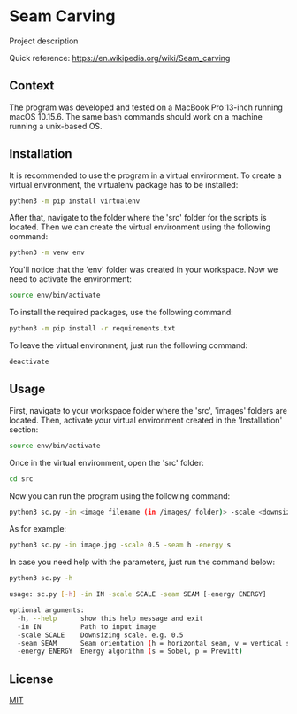 # Seam Carving

Project description

Quick reference: https://en.wikipedia.org/wiki/Seam_carving


## Context


The program was developed and tested on a MacBook Pro 13-inch running macOS 10.15.6. The same bash commands should work on a machine running a unix-based OS.


## Installation

It is recommended to use the program in a virtual environment. To create a virtual environment, the virtualenv package has to be installed:

```bash
python3 -m pip install virtualenv
```

After that, navigate to the folder where the 'src' folder for the scripts is located. Then we can create the virtual environment using the following command:

```bash
python3 -m venv env
```

You'll notice that the 'env' folder was created in your workspace. Now we need to activate the environment:

```bash
source env/bin/activate
```

To install the required packages, use the following command:

```bash
python3 -m pip install -r requirements.txt
```

To leave the virtual environment, just run the following command:

```bash
deactivate
```

## Usage

First, navigate to your workspace folder where the 'src', 'images' folders are located. Then, activate your virtual environment created in the 'Installation' section:

```bash
source env/bin/activate
```

Once in the virtual environment, open the 'src' folder:

```bash
cd src
```

Now you can run the program using the following command:
```bash
python3 sc.py -in <image filename (in /images/ folder)> -scale <downsizing scale> -seam <seam orientation, v for vertical h for horizontal> -energy <energy algorithm (e.g. s for sobel)>
```

As for example:

```bash
python3 sc.py -in image.jpg -scale 0.5 -seam h -energy s
```

In case you need help with the parameters, just run the command below:

```bash
python3 sc.py -h
```

```bash
usage: sc.py [-h] -in IN -scale SCALE -seam SEAM [-energy ENERGY]

optional arguments:
  -h, --help      show this help message and exit
  -in IN          Path to input image
  -scale SCALE    Downsizing scale. e.g. 0.5
  -seam SEAM      Seam orientation (h = horizontal seam, v = vertical seam
  -energy ENERGY  Energy algorithm (s = Sobel, p = Prewitt)
```

## License
[MIT](https://choosealicense.com/licenses/mit/)
